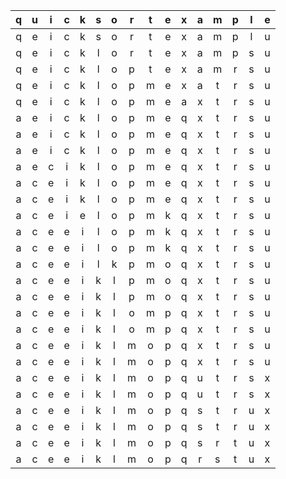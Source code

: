 |q|u|i|c|k|s|o|r|t|e|x|a|m|p|l|e|
|:---:|:---:|:---:|:---:|:---:|:---:|:---:|:---:|:---:|:---:|:---:|:---:|:---:|:---:|:---:|:---:|
|  q  | e |i|c|k|s|o|r|t|e|x|a|m|p|l| u |
|  q  |e|i|c|k| l |o|r|t|e|x|a|m|p| s |u|
|  q  |e|i|c|k|l|o| p |t|e|x|a|m| r |s|u|
|  q  |e|i|c|k|l|o|p| m |e|x|a| t |r|s|u|
|  q  |e|i|c|k|l|o|p|m|e| a | x |t|r|s|u|
| a |e|i|c|k|l|o|p|m|e|  q  |x|t|r|s|u|
|  a  |e|i|c|k|l|o|p|m|e|  q  |x|t|r|s|u|
|  a  |  e  |i|c|k|l|o|p|m|e|  q  |x|t|r|s|u|
|  a  |  e  | c | i |k|l|o|p|m|e|  q  |x|t|r|s|u|
|  a  | c |  e  |i|k|l|o|p|m|e|  q  |x|t|r|s|u|
|  a  |c|  e  |  i  |k|l|o|p|m|e|  q  |x|t|r|s|u|
|  a  |c|  e  |  i  | e |l|o|p|m| k |  q  |x|t|r|s|u|
|  a  |c|  e  | e |  i  |l|o|p|m|k|  q  |x|t|r|s|u|
|  a  |c|  e  |e|  i  |  l  |o|p|m|k|  q  |x|t|r|s|u|
|  a  |c|  e  |e|  i  |  l  | k |p|m| o |  q  |x|t|r|s|u|
|  a  |c|  e  |e|  i  | k |  l  |p|m|o|  q  |x|t|r|s|u|
|  a  |c|  e  |e|  i  |k|  l  |  p  |m|o|  q  |x|t|r|s|u|
|  a  |c|  e  |e|  i  |k|  l  | o |m|  p  |  q  |x|t|r|s|u|
|  a  |c|  e  |e|  i  |k|  l  |  o  |m|  p  |  q  |x|t|r|s|u|
|  a  |c|  e  |e|  i  |k|  l  | m |  o  |  p  |  q  |x|t|r|s|u|
|  a  |c|  e  |e|  i  |k|  l  | m |  o  |  p  |  q  |  x  |t|r|s|u|
|  a  |c|  e  |e|  i  |k|  l  | m |  o  |  p  |  q  | u |t|r|s|  x  |
|  a  |c|  e  |e|  i  |k|  l  | m |  o  |  p  |  q  |  u  |t|r|s|  x  |
|  a  |c|  e  |e|  i  |k|  l  | m |  o  |  p  |  q  | s |t|r|  u  |  x  |
|  a  |c|  e  |e|  i  |k|  l  | m |  o  |  p  |  q  |  s  |t|r|  u  |  x  |
|  a  |c|  e  |e|  i  |k|  l  | m |  o  |  p  |  q  |  s  | r | t |  u  |  x  |
|  a  |c|  e  |e|  i  |k|  l  | m |  o  |  p  |  q  | r |  s  | t |  u  |  x  |